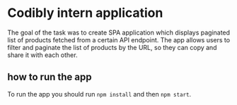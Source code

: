 # Codibly intern application

The goal of the task was to create SPA application which displays paginated list of products fetched from a certain API endpoint. The app allows users to filter and paginate the list of products by the URL, so they can copy and share it with each other.

## how to run the app

To run the app you should run `npm install` and then `npm start`.
